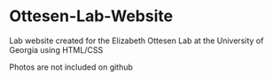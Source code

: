 # Ottesen-Lab-Website

Lab website created for the Elizabeth Ottesen Lab at the University of Georgia using HTML/CSS

Photos are not included on github
